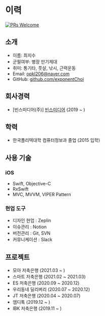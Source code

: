 # 이력

[![PRs Welcome](https://img.shields.io/badge/PRs-welcome-brightgreen.svg?style=flat-square)](http://makeapullrequest.com)

## 소개
- 이름: 최지수
- 군필여부: 병장 만기제대
- 취미: 통기타, 풋살, 낚시, 근력운동
- Email: opkl206@naver.com
- GitHub: [github.com/exponentChoi](https://github.com/exponentChoi)

## 회사경력
- [빈스미디어(주)] [빈스미디어](http://www.vinnsmedia.com/) (2019 ~ )

## 학력
- 한국폴리텍대학 컴퓨터정보과 졸업 (2015 입학)

## 사용 기술
### iOS
- Swift, Objective-C
- RxSwift
- MVC, MVVM, VIPER Pattern

### 현업 도구
- 디자인 현업 : Zeplin
- 이슈관리 : Notion
- 버전관리 : Git, SVN
- 커뮤니케이션 : Slack


## 프로젝트
- 모아 저축은행 (2021.03 ~ )
- 스마트 저축은행 (2021.02 ~ 2021.03)
- ES 저축은행 (2020.09 ~ 2020.12)
- 우리동네 딜리버리 (2020.07 ~ 2020.12)
- JT 저축은행 (2020.04 ~ 2020.07)
- 엠디톡 (2019.12 ~ )
- IBK 저축은행 (2019.11 ~ )
